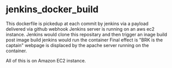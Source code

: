 # jenkins_docker_build
This dockerfile is pickedup at each commit by jenkins via a payload delivered via github webhook
Jenkins server is running on an aws ec2 instance.
Jenkins would clone this repositary and then trigger an inage build
post image build jenkins would run the container
Final effect is "BRK is the captain" webpage is displaced by the apache server running on the container. 

All of this is on Amazon EC2 instance. 
